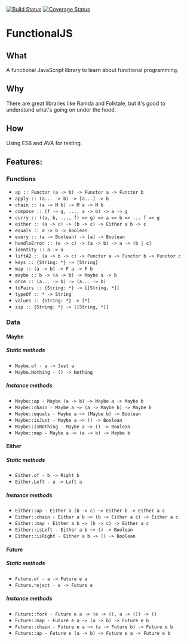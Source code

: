 [![Build Status](https://travis-ci.org/matthewglover/functionaljs.svg?branch=master)](https://travis-ci.org/matthewglover/functionaljs) [![Coverage Status](https://coveralls.io/repos/github/matthewglover/functionaljs/badge.svg?branch=compose)](https://coveralls.io/github/matthewglover/functionaljs?branch=compose)

# FunctionalJS


## What

A functional JavaScript library to learn about functional programming.

## Why

There are great libraries like Ramda and Folktale, but it's good to understand what's going on under the hood.

## How

Using ES6 and AVA for testing.

## Features:


### Functions

- `ap :: Functor (a -> b) -> Functor a -> Functor b`
- `apply :: (a... -> b) -> [a...] -> b`
- `chain :: (a -> M b) -> M a -> M b`
- `compose :: (f -> g, ..., a -> b) -> a -> g`
- `curry :: ((a, b, ..., f) => g) => a => b => ... f => g`
- `either :: (a -> c) -> (b -> c) -> Either a b -> c`
- `equals :: a -> b -> Boolean`
- `every :: (a -> Boolean) -> [a] -> Boolean`
- `handleError :: (e -> c) -> (a -> b) -> a -> (b | c)`
- `identity :: a -> a`
- `liftA2 :: (a -> b -> c) -> Functor a -> Functor b -> Functor c`
- `keys :: {String: *} -> [String]`
- `map :: (a -> b) -> F a -> F b`
- `maybe :: b -> (a -> b) -> Maybe a -> b`
- `once :: (a... -> b) -> (a... -> b)`
- `toPairs :: {String: *} -> [[String, *]]`
- `typeOf :: * -> String`
- `values :: {String: *} -> [*]`
- `zip :: {String: *} -> [[String, *]]`

### Data

#### Maybe

##### Static methods
- `Maybe.of - a -> Just a`
- `Maybe.Nothing - () -> Nothing`

##### Instance methods

- `Maybe::ap - Maybe (a -> b) ~> Maybe a -> Maybe b`
- `Maybe::chain - Maybe a ~> (a -> Maybe b) -> Maybe b`
- `Maybe::equals - Maybe a ~> (Maybe b) -> Boolean`
- `Maybe::isJust - Maybe a ~> () -> Boolean`
- `Maybe::isNothing - Maybe a ~> () -> Boolean`
- `Maybe::map - Maybe a ~> (a -> b) -> Maybe b`


#### Either

##### Static methods
- `Either.of - b -> Right b`
- `Either.Left - a -> Left a`

##### Instance methods

- `Either::ap - Either a (b -> c) ~> Either b -> Either a c`
- `Either::chain - Either a b ~> (b -> Either a c) -> Either a c`
- `Either::map - Either a b ~> (b -> c) -> Either a c`
- `Either::isLeft - Either a b ~> () -> Boolean`
- `Either::isRight - Either a b ~> () -> Boolean`


#### Future

##### Static methods
- `Future.of - a -> Future e a`
- `Future.reject - e -> Future e`

##### Instance methods
- `Future::fork - Future e a ~> (e -> (), a -> ()) -> ()`
- `Future::map - Future e a ~> (a -> b) -> Future e b`
- `Future::chain - Future e a ~> (a -> Future b) -> Future e b`
- `Future::ap - Future e (a -> b) ~> Future e a -> Future e b`
